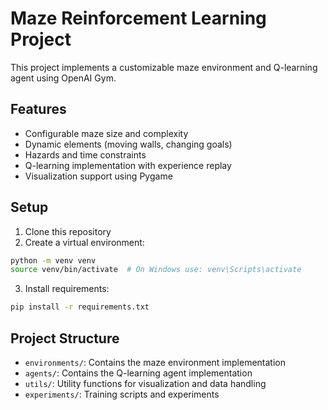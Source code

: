 # Maze Reinforcement Learning Project

This project implements a customizable maze environment and Q-learning agent using OpenAI Gym.

## Features
- Configurable maze size and complexity
- Dynamic elements (moving walls, changing goals)
- Hazards and time constraints
- Q-learning implementation with experience replay
- Visualization support using Pygame

## Setup
1. Clone this repository
2. Create a virtual environment:
```bash
python -m venv venv
source venv/bin/activate  # On Windows use: venv\Scripts\activate
```
3. Install requirements:
```bash
pip install -r requirements.txt
```

## Project Structure
- `environments/`: Contains the maze environment implementation
- `agents/`: Contains the Q-learning agent implementation
- `utils/`: Utility functions for visualization and data handling
- `experiments/`: Training scripts and experiments
<!-- - `config/`: Configuration files for different experiments -->